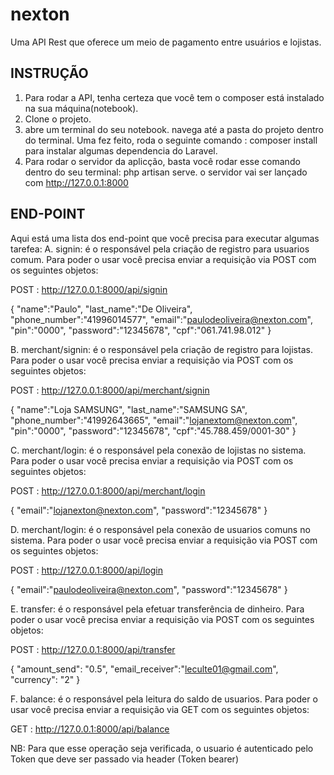 # nexton
Uma API Rest que oferece um meio de pagamento entre usuários e lojistas.

INSTRUÇÃO
---------------

1. Para rodar a API, tenha certeza que você tem o composer está instalado na sua máquina(notebook). 
2. Clone o projeto.
3. abre um terminal do seu notebook. navega até a pasta do projeto dentro do terminal. Uma fez feito, roda o seguinte comando : composer install para instalar algumas dependencia do Laravel.
4. Para rodar o servidor da aplicção, basta você rodar esse comando dentro do seu terminal: php artisan serve. 
o servidor vai ser lançado com  http://127.0.0.1:8000

END-POINT
---------------

Aqui está uma lista dos end-point que você precisa para executar algumas tarefea:
A. signin: é o responsável pela criação de registro para usuarios comum. Para poder o usar você precisa enviar a requisição via POST com os seguintes objetos:

POST : http://127.0.0.1:8000/api/signin

{
    "name":"Paulo",
    "last_name":"De Oliveira",
    "phone_number":"41996014577",
    "email":"paulodeoliveira@nexton.com",
    "pin":"0000",
    "password":"12345678",
    "cpf":"061.741.98.012"
}

B. merchant/signin: é o responsável pela criação de registro para lojistas. Para poder o usar você precisa enviar a requisição via POST com os seguintes objetos:

POST : http://127.0.0.1:8000/api/merchant/signin

{
    "name":"Loja SAMSUNG",
    "last_name":"SAMSUNG SA",
    "phone_number":"41992643665",
    "email":"lojanextom@nexton.com",
    "pin":"0000",
    "password":"12345678",
    "cpf":"45.788.459/0001-30"
}

C. merchant/login: é o responsável pela conexão de lojistas no sistema. Para poder o usar você precisa enviar a requisição via POST com os seguintes objetos:

POST : http://127.0.0.1:8000/api/merchant/login

{
    "email":"lojanexton@nexton.com",
    "password":"12345678"
}


D. merchant/login: é o responsável pela conexão de usuarios comuns no sistema. Para poder o usar você precisa enviar a requisição via POST com os seguintes objetos:

POST : http://127.0.0.1:8000/api/login

{
    "email":"paulodeoliveira@nexton.com",
    "password":"12345678"
}

E. transfer: é o responsável pela efetuar transferência de dinheiro. Para poder o usar você precisa enviar a requisição via POST com os seguintes objetos:

POST : http://127.0.0.1:8000/api/transfer

{
    "amount_send": "0.5", 
    "email_receiver":"leculte01@gmail.com",
    "currency": "2"
}

F. balance: é o responsável pela leitura do saldo de usuarios. Para poder o usar você precisa enviar a requisição via GET com os seguintes objetos:

GET : http://127.0.0.1:8000/api/balance

NB: Para que esse operação seja verificada, o usuario é autenticado pelo Token que deve ser passado via header (Token bearer)











